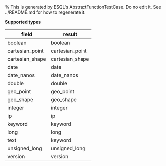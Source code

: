 % This is generated by ESQL's AbstractFunctionTestCase. Do no edit it. See ../README.md for how to regenerate it.

**Supported types**

| field | result |
| --- | --- |
| boolean | boolean |
| cartesian_point | cartesian_point |
| cartesian_shape | cartesian_shape |
| date | date |
| date_nanos | date_nanos |
| double | double |
| geo_point | geo_point |
| geo_shape | geo_shape |
| integer | integer |
| ip | ip |
| keyword | keyword |
| long | long |
| text | keyword |
| unsigned_long | unsigned_long |
| version | version |

